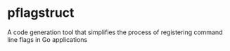 # pflagstruct
A code generation tool that simplifies the process of registering command line flags in Go applications
